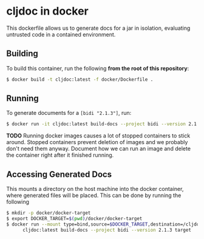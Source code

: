 # cljdoc in docker

This dockerfile allows us to generate docs for a jar in isolation, evaluating
untrusted code in a contained environment.

## Building

To build this container, run the following **from the root of this repository**:

```sh
$ docker build -t cljdoc:latest -f docker/Dockerfile .
```

## Running

To generate documents for a `[bidi "2.1.3"]`, run:

```sh
$ docker run -it cljdoc:latest build-docs --project bidi --version 2.1.3 target
```

**TODO** Running docker images causes a lot of stopped containers to
stick around. Stopped containers prevent deletion of images and we probably
don't need them anyway. Document how we can run an image and delete
the container right after it finished running.

## Accessing Generated Docs

This mounts a directory on the host machine into the docker container, where generated
files will be placed. This can be done by running the following

```sh
$ mkdir -p docker/docker-target
$ export DOCKER_TARGET=$(pwd)/docker/docker-target
$ docker run --mount type=bind,source=$DOCKER_TARGET,destination=/cljdoc/target \
      cljdoc:latest build-docs --project bidi --version 2.1.3 target
```
